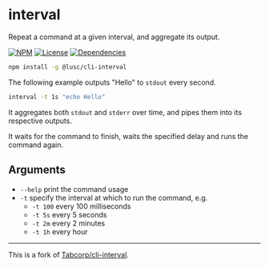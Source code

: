 # interval

Repeat a command at a given interval, and aggregate its output.

[![NPM](http://img.shields.io/npm/v/@lusc/cli-interval.svg?style=flat)](https://npmjs.org/package/@lusc/cli-interval)
[![License](http://img.shields.io/npm/l/@lusc/cli-interval.svg?style=flat)](https://github.com/melusc/cli-interval)
[![Dependencies](https://img.shields.io/david/melusc/cli-interval)](https://david-dm.org/melusc/cli-interval)

```bash
npm install -g @lusc/cli-interval
```

The following example outputs "Hello" to `stdout` every second.

```bash
interval -t 1s "echo Hello"
```

It aggregates both `stdout` and `stderr` over time, and pipes them into its respective outputs.

It waits for the command to finish, waits the specified delay and runs the command again.

## Arguments

- `--help` print the command usage
- `-t` specify the interval at which to run the command, e.g.
  - `-t 100` every 100 milliseconds
  - `-t 5s` every 5 seconds
  - `-t 2m` every 2 minutes
  - `-t 1h` every hour

---

This is a fork of [Tabcorp/cli-interval](https://github.com/Tabcorp/cli-interval).
